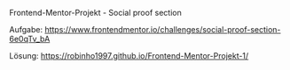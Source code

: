 Frontend-Mentor-Projekt - Social proof section

Aufgabe:
https://www.frontendmentor.io/challenges/social-proof-section-6e0qTv_bA

Lösung:
https://robinho1997.github.io/Frontend-Mentor-Projekt-1/

